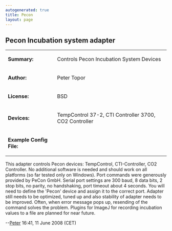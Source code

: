 ```yaml
---
autogenerated: true
title: Pecon
layout: page
---
```


## Pecon Incubation system adapter

<table>
<tr>
<td markdown="1">

**Summary:**

</td>
<td markdown="1">

Controls Pecon Incubation System Devices

</td>
</tr>
<tr>
<td markdown="1">

**Author:**

</td>
<td markdown="1">

Peter Topor

</td>
</tr>
<tr>
<td markdown="1">

**License:**

</td>
<td markdown="1">

BSD

</td>
</tr>
<tr>
<td markdown="1">

**Devices:**

</td>
<td markdown="1">

TempControl 37-2, CTI Controller 3700, CO2 Controller

</td>
</tr>
<tr>
<td markdown="1">

**Example Config File:**

</td>
<td markdown="1">
</td>
</tr>
</table>

This adapter controls Pecon devices: TempControl, CTI-Controller, CO2
Controller. No additional software is needed and should work on all
platforms (so far tested only on Windows). Port commands were generously
provided by PeCon GmbH. Serial port settings are 300 baud, 8 data bits,
2 stop bits, no parity, no handshaking, port timeout about 4 seconds.
You will need to define the 'Pecon' device and assign it to the correct
port. Adapter still needs to be optimized, tuned up and also stability
of adapter needs to be improved. Often, when error message pops up,
resending of the command solves the problem. Plugins for ImageJ for
recording incubation values to a file are planned for near future.

--[Peter](User:Peto "wikilink") 16:41, 11 June 2008 (CET)

